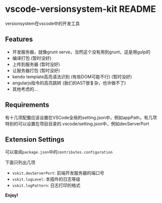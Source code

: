 # vscode-versionsystem-kit README

versionsystem在vscode中的开发工具

## Features

- 开发服务器，就像grunt serve，当然这个没有用到grunt，这是用gulp的
- 编译打包 (暂时没好)
- 上传到服务器 (暂时没好)
- 让服务器打包 (暂时没好)
- kendo template高亮语法识别 (有些DOM可能不行) (暂时没好)
- angularjs指令的高亮跳转 (我们的AST很复杂，也许做不了)
- 其他考虑的...

## Requirements

有十几项配置应该设置在VSCode全局的setting.json中，例如appPath，有几项特别的可以设置在项目目录的.vscode/setting.json中，例如devServerPort

## Extension Settings

可以查阅`package.json`中的`contributes.configuration`

下面只列出几项

* `vskit.devServerPort`: 前端开发服务器的端口号
* `vskit.logLevel`: 本插件的日志等级
* `vskit.logPattern`: 日志打印的格式

**Enjoy!**
